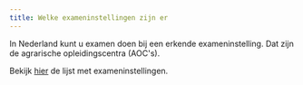 ```yaml
---
title: Welke exameninstellingen zijn er
---
```

In Nederland kunt u examen doen bij een erkende exameninstelling. Dat zijn de agrarische opleidingscentra (AOC's).

Bekijk [hier](https://www.erkenningen.nl/Default.aspx?tabid=151) de lijst met exameninstellingen.
